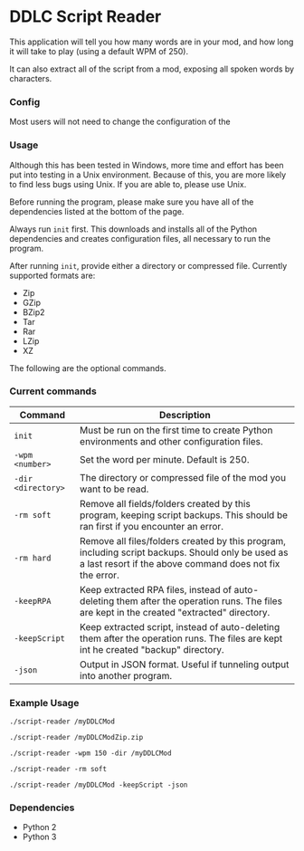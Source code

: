 # DDLC Script Reader

This application will tell you how many words are in your mod, and how long it will take to play (using a default WPM of 250).

It can also extract all of the script from a mod, exposing all spoken words by characters.

### Config

Most users will not need to change the configuration of the 

### Usage

Although this has been tested in Windows, more time and effort has been put into testing in a Unix environment. Because of this, you are more likely to find less bugs using Unix. If you are able to, please use Unix.

Before running the program, please make sure you have all of the dependencies listed at the bottom of the page. 

Always run ``init`` first. This downloads and installs all of the Python dependencies and creates configuration files, all necessary to run the program.

After running ``init``, provide either a directory or compressed file. Currently supported formats are:
- Zip
- GZip
- BZip2
- Tar
- Rar
- LZip
- XZ

The following are the optional commands.

### Current commands

| Command              | Description                                                                                                                                                   |
|----------------------|---------------------------------------------------------------------------------------------------------------------------------------------------------------|
| ``init``             | Must be run on the first time to create Python environments and other configuration files.                                                                    |
| ``-wpm <number>``    | Set the word per minute. Default is 250.                                                                                                                      |
| ``-dir <directory>`` | The directory or compressed file of the mod you want to be read.                                                                                              |
| ``-rm soft``         | Remove all fields/folders created by this program, keeping script backups. This should be ran first if you encounter an error.                                |
| ``-rm hard``         | Remove all files/folders created by this program, including script backups. Should only be used as a last resort if the above command does not fix the error. |
| ``-keepRPA``         | Keep extracted RPA files, instead of auto-deleting them after the operation runs. The files are kept in the created "extracted" directory.                    |
| ``-keepScript``      | Keep extracted script, instead of auto-deleting them after the operation runs. The files are kept int he created "backup" directory.                          |
| ``-json``            | Output in JSON format. Useful if tunneling output into another program.                                                                                       |

### Example Usage

``./script-reader /myDDLCMod``

``./script-reader /myDDLCModZip.zip``

``./script-reader -wpm 150 -dir /myDDLCMod``

``./script-reader -rm soft``

``./script-reader /myDDLCMod -keepScript -json``

### Dependencies

- Python 2
- Python 3